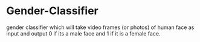 # Gender-Classifier
 gender classifier which will take video frames (or photos) of human face as input and output 0 if its a male face and 1 if it is a female face.
